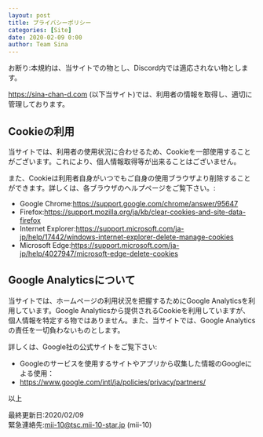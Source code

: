 ```yaml
---
layout: post
title: プライバシーポリシー
categories: [Site]
date: 2020-02-09 0:00
author: Team Sina
---
```


お断り:本規約は、当サイトでの物とし、Discord内では適応されない物とします。<br>

https://sina-chan-d.com (以下当サイト)では、利用者の情報を取得し、適切に管理しております。

## Cookieの利用
当サイトでは、利用者の使用状況に合わせるため、Cookieを一部使用することがございます。これにより、個人情報取得等が出来ることはございません。

また、Cookieは利用者自身がいつでもご自身の使用ブラウザより削除することができます。詳しくは、各ブラウザのヘルプページをご覧下さい。:<br>

 - Google Chrome:<a href="https://support.google.com/chrome/answer/95647" class="a-orange">https://support.google.com/chrome/answer/95647</a>
 - Firefox:<a href="https://support.mozilla.org/ja/kb/clear-cookies-and-site-data-firefox" class="a-orange">https://support.mozilla.org/ja/kb/clear-cookies-and-site-data-firefox</a>
 - Internet Explorer:<a href="https://support.microsoft.com/ja-jp/help/17442/windows-internet-explorer-delete-manage-cookies" class="a-orange">https://support.microsoft.com/ja-jp/help/17442/windows-internet-explorer-delete-manage-cookies</a>
 - Microsoft Edge:<a href="https://support.microsoft.com/ja-jp/help/4027947/microsoft-edge-delete-cookies" class="a-orange">https://support.microsoft.com/ja-jp/help/4027947/microsoft-edge-delete-cookies</a>

## Google Analyticsについて
当サイトでは、ホームページの利用状況を把握するためにGoogle Analyticsを利用しています。Google Analyticsから提供されるCookieを利用していますが、個人情報を特定する物ではありません。また、当サイトでは、Google Analyticsの責任を一切負わないものとします。

詳しくは、Google社の公式サイトをご覧下さい:

 - Googleのサービスを使用するサイトやアプリから収集した情報のGoogleによる使用：
  - <a href="https://www.google.com/intl/ja/policies/privacy/partners/" class="a-orange">https://www.google.com/intl/ja/policies/privacy/partners/</a>

以上<br>

最終更新日:2020/02/09<br>
緊急連絡先:mii-10@tsc.mii-10-star.jp (mii-10)
